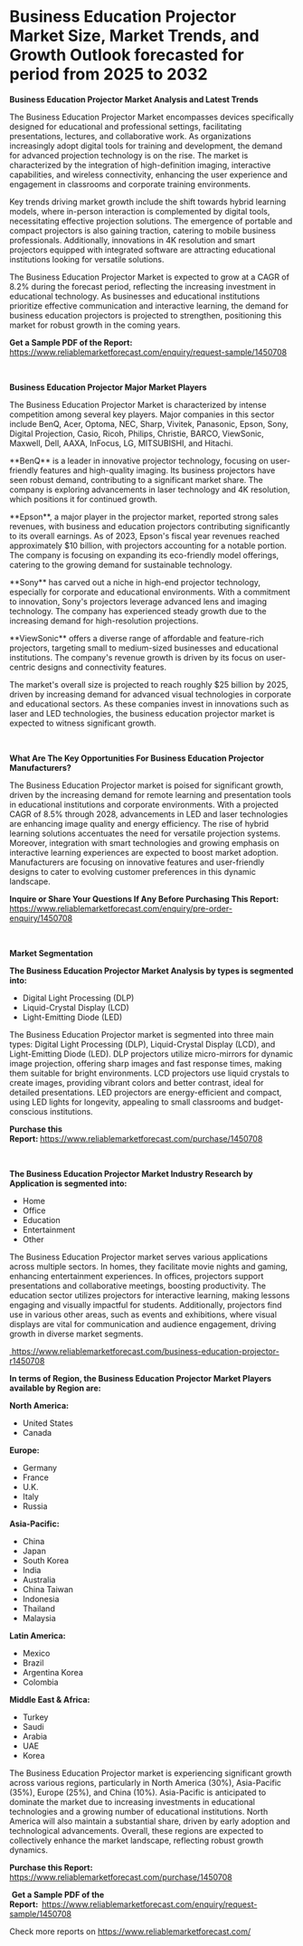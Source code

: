 <p><h1>Business Education Projector Market Size, Market Trends, and Growth Outlook forecasted for period from 2025 to 2032</h1></p><p><strong>Business Education Projector Market Analysis and Latest Trends</strong></p>
<p><p>The Business Education Projector Market encompasses devices specifically designed for educational and professional settings, facilitating presentations, lectures, and collaborative work. As organizations increasingly adopt digital tools for training and development, the demand for advanced projection technology is on the rise. The market is characterized by the integration of high-definition imaging, interactive capabilities, and wireless connectivity, enhancing the user experience and engagement in classrooms and corporate training environments.</p><p>Key trends driving market growth include the shift towards hybrid learning models, where in-person interaction is complemented by digital tools, necessitating effective projection solutions. The emergence of portable and compact projectors is also gaining traction, catering to mobile business professionals. Additionally, innovations in 4K resolution and smart projectors equipped with integrated software are attracting educational institutions looking for versatile solutions.</p><p>The Business Education Projector Market is expected to grow at a CAGR of 8.2% during the forecast period, reflecting the increasing investment in educational technology. As businesses and educational institutions prioritize effective communication and interactive learning, the demand for business education projectors is projected to strengthen, positioning this market for robust growth in the coming years.</p></p>
<p><strong>Get a Sample PDF of the Report:&nbsp;</strong> <a href="https://www.reliablemarketforecast.com/enquiry/request-sample/1450708?utm_campaign=1766&utm_medium=2&utm_source=Github&utm_content=ia&utm_term=09022025&utm_id=business-education-projector">https://www.reliablemarketforecast.com/enquiry/request-sample/1450708</a></p>
<p>&nbsp;</p>
<p><strong>Business Education Projector Major Market Players</strong></p>
<p><p>The Business Education Projector Market is characterized by intense competition among several key players. Major companies in this sector include BenQ, Acer, Optoma, NEC, Sharp, Vivitek, Panasonic, Epson, Sony, Digital Projection, Casio, Ricoh, Philips, Christie, BARCO, ViewSonic, Maxwell, Dell, AAXA, InFocus, LG, MITSUBISHI, and Hitachi.</p><p>**BenQ** is a leader in innovative projector technology, focusing on user-friendly features and high-quality imaging. Its business projectors have seen robust demand, contributing to a significant market share. The company is exploring advancements in laser technology and 4K resolution, which positions it for continued growth.</p><p>**Epson**, a major player in the projector market, reported strong sales revenues, with business and education projectors contributing significantly to its overall earnings. As of 2023, Epson's fiscal year revenues reached approximately $10 billion, with projectors accounting for a notable portion. The company is focusing on expanding its eco-friendly model offerings, catering to the growing demand for sustainable technology.</p><p>**Sony** has carved out a niche in high-end projector technology, especially for corporate and educational environments. With a commitment to innovation, Sony's projectors leverage advanced lens and imaging technology. The company has experienced steady growth due to the increasing demand for high-resolution projections.</p><p>**ViewSonic** offers a diverse range of affordable and feature-rich projectors, targeting small to medium-sized businesses and educational institutions. The company's revenue growth is driven by its focus on user-centric designs and connectivity features.</p><p>The market's overall size is projected to reach roughly $25 billion by 2025, driven by increasing demand for advanced visual technologies in corporate and educational sectors. As these companies invest in innovations such as laser and LED technologies, the business education projector market is expected to witness significant growth.</p></p>
<p>&nbsp;</p>
<p><strong>What Are The Key Opportunities For Business Education Projector Manufacturers?</strong></p>
<p><p>The Business Education Projector market is poised for significant growth, driven by the increasing demand for remote learning and presentation tools in educational institutions and corporate environments. With a projected CAGR of 8.5% through 2028, advancements in LED and laser technologies are enhancing image quality and energy efficiency. The rise of hybrid learning solutions accentuates the need for versatile projection systems. Moreover, integration with smart technologies and growing emphasis on interactive learning experiences are expected to boost market adoption. Manufacturers are focusing on innovative features and user-friendly designs to cater to evolving customer preferences in this dynamic landscape.</p></p>
<p><strong>Inquire or Share Your Questions If Any Before Purchasing This Report:</strong> <a href="https://www.reliablemarketforecast.com/enquiry/pre-order-enquiry/1450708?utm_campaign=1766&utm_medium=2&utm_source=Github&utm_content=ia&utm_term=09022025&utm_id=business-education-projector">https://www.reliablemarketforecast.com/enquiry/pre-order-enquiry/1450708</a></p>
<p>&nbsp;</p>
<p><strong>Market Segmentation</strong></p>
<p><strong>The Business Education Projector Market Analysis by types is segmented into:</strong></p>
<p><ul><li>Digital Light Processing (DLP)</li><li>Liquid-Crystal Display (LCD)</li><li>Light-Emitting Diode (LED)</li></ul></p>
<p><p>The Business Education Projector market is segmented into three main types: Digital Light Processing (DLP), Liquid-Crystal Display (LCD), and Light-Emitting Diode (LED). DLP projectors utilize micro-mirrors for dynamic image projection, offering sharp images and fast response times, making them suitable for bright environments. LCD projectors use liquid crystals to create images, providing vibrant colors and better contrast, ideal for detailed presentations. LED projectors are energy-efficient and compact, using LED lights for longevity, appealing to small classrooms and budget-conscious institutions.</p></p>
<p><strong>Purchase this Report:&nbsp;</strong><a href="https://www.reliablemarketforecast.com/purchase/1450708?utm_campaign=1766&utm_medium=2&utm_source=Github&utm_content=ia&utm_term=09022025&utm_id=business-education-projector">https://www.reliablemarketforecast.com/purchase/1450708</a></p>
<p>&nbsp;</p>
<p><strong>The Business Education Projector Market Industry Research by Application is segmented into:</strong></p>
<p><ul><li>Home</li><li>Office</li><li>Education</li><li>Entertainment</li><li>Other</li></ul></p>
<p><p>The Business Education Projector market serves various applications across multiple sectors. In homes, they facilitate movie nights and gaming, enhancing entertainment experiences. In offices, projectors support presentations and collaborative meetings, boosting productivity. The education sector utilizes projectors for interactive learning, making lessons engaging and visually impactful for students. Additionally, projectors find use in various other areas, such as events and exhibitions, where visual displays are vital for communication and audience engagement, driving growth in diverse market segments.</p></p>
<p><a href="https://www.reliablemarketforecast.com/business-education-projector-r1450708?utm_campaign=1766&utm_medium=2&utm_source=Github&utm_content=ia&utm_term=09022025&utm_id=business-education-projector">&nbsp;https://www.reliablemarketforecast.com/business-education-projector-r1450708</a></p>
<p><strong>In terms of Region, the Business Education Projector Market Players available by Region are:</strong></p>
<p>
    <p> <strong> North America: </strong>
        <ul>
            <li>United States</li>
            <li>Canada</li>
        </ul>
        </p> 
    <p> <strong> Europe: </strong>
        <ul>
            <li>Germany</li>
            <li>France</li>
            <li>U.K.</li>
            <li>Italy</li>
            <li>Russia</li>
        </ul>
        </p> 
    <p> <strong> Asia-Pacific: </strong>
        <ul>
            <li>China</li>
            <li>Japan</li>
            <li>South Korea</li>
            <li>India</li>
            <li>Australia</li>
            <li>China Taiwan</li>
            <li>Indonesia</li>
            <li>Thailand</li>
            <li>Malaysia</li>
        </ul>
        </p> 
    <p> <strong> Latin America: </strong>
        <ul>
            <li>Mexico</li>
            <li>Brazil</li>
            <li>Argentina Korea</li>
            <li>Colombia</li>
        </ul>
        </p> 
    <p> <strong> Middle East & Africa: </strong>
        <ul>
            <li>Turkey</li>
            <li>Saudi</li>
            <li>Arabia</li>
            <li>UAE</li>
            <li>Korea</li>
        </ul>
    </p>
    </p>
<p><p>The Business Education Projector market is experiencing significant growth across various regions, particularly in North America (30%), Asia-Pacific (35%), Europe (25%), and China (10%). Asia-Pacific is anticipated to dominate the market due to increasing investments in educational technologies and a growing number of educational institutions. North America will also maintain a substantial share, driven by early adoption and technological advancements. Overall, these regions are expected to collectively enhance the market landscape, reflecting robust growth dynamics.</p></p>
<p><strong>Purchase this Report: </strong><a href="https://www.reliablemarketforecast.com/purchase/1450708?utm_campaign=1766&utm_medium=2&utm_source=Github&utm_content=ia&utm_term=09022025&utm_id=business-education-projector">https://www.reliablemarketforecast.com/purchase/1450708</a></p>
<p>&nbsp;<strong>Get a Sample PDF of the Report:&nbsp;&nbsp;</strong><a href="https://www.reliablemarketforecast.com/enquiry/request-sample/1450708?utm_campaign=1766&utm_medium=2&utm_source=Github&utm_content=ia&utm_term=09022025&utm_id=business-education-projector">https://www.reliablemarketforecast.com/enquiry/request-sample/1450708</a></p>
<p><strong></strong></p>
<p>Check more reports on <a href="https://www.reliablemarketforecast.com/?utm_campaign=1766&utm_medium=2&utm_source=Github&utm_content=ia&utm_term=09022025&utm_id=business-education-projector">https://www.reliablemarketforecast.com/</a></p>
